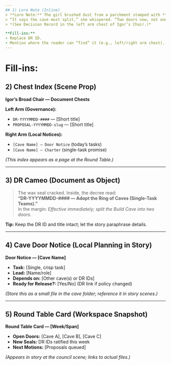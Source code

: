```yaml
---
## 1) Lore Note (Inline)
> **Lore Note:** The girl brushed dust from a parchment stamped with **DR-YYYYMMDD-####**.  
> “It says the cave must split,” she whispered. “Two doors now, not one.”  
> *(See Decision Record in the left arm chest of Igor’s Chair.)*

**Fill-ins:**  
- Replace DR ID.  
- Mention where the reader can “find” it (e.g., left/right arm chest).
---
```


# Fill-ins:

## 2) Chest Index (Scene Prop)
**Igor’s Broad Chair — Document Chests**

**Left Arm (Governance):**  
- `DR-YYYYMMDD-####` — [Short title]  
- `PROPOSAL-YYYYMMDD-slug` — [Short title]  

**Right Arm (Local Notices):**  
- `[Cave Name] — Door Notice` (today’s tasks)  
- `[Cave Name] — Charter` (single-task promise)

*(This index appears as a page at the Round Table.)*

---

## 3) DR Cameo (Document as Object)
> The wax seal cracked. Inside, the decree read:  
> **“DR-YYYYMMDD-#### — Adopt the Ring of Caves (Single-Task Teams).”**  
> In the margin: *Effective immediately; split the Build Cave into two doors.*

**Tip:** Keep the DR ID and title intact; let the story paraphrase details.

---

## 4) Cave Door Notice (Local Planning in Story)
**Door Notice — [Cave Name]**  
- **Task:** [Single, crisp task]  
- **Lead:** [Name/role]  
- **Depends on:** [Other cave(s) or DR IDs]  
- **Ready for Release?:** [Yes/No] (DR link if policy changed)

*(Store this as a small file in the cave folder; reference it in story scenes.)*

---

## 5) Round Table Card (Workspace Snapshot)
**Round Table Card — [Week/Span]**  
- **Open Doors:** [Cave A], [Cave B], [Cave C]  
- **New Seals:** DR IDs ratified this week  
- **Next Motions:** [Proposals queued]  

*(Appears in story at the council scene; links to actual files.)*

